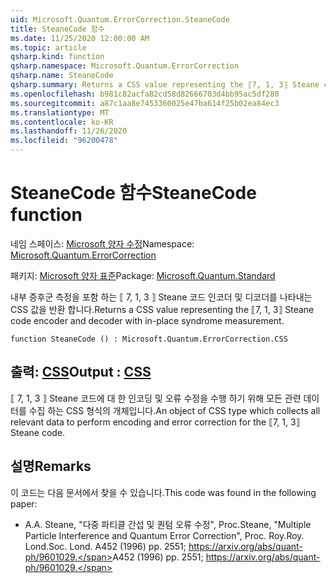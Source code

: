 ```yaml
---
uid: Microsoft.Quantum.ErrorCorrection.SteaneCode
title: SteaneCode 함수
ms.date: 11/25/2020 12:00:00 AM
ms.topic: article
qsharp.kind: function
qsharp.namespace: Microsoft.Quantum.ErrorCorrection
qsharp.name: SteaneCode
qsharp.summary: Returns a CSS value representing the ⟦7, 1, 3⟧ Steane code encoder and decoder with in-place syndrome measurement.
ms.openlocfilehash: b981c82acfa82cd58d82666703d4bb95ac5df280
ms.sourcegitcommit: a87c1aa8e7453360025e47ba614f25b02ea84ec3
ms.translationtype: MT
ms.contentlocale: ko-KR
ms.lasthandoff: 11/26/2020
ms.locfileid: "96200478"
---
```

# <a name="steanecode-function"></a><span data-ttu-id="a6648-102">SteaneCode 함수</span><span class="sxs-lookup"><span data-stu-id="a6648-102">SteaneCode function</span></span>

<span data-ttu-id="a6648-103">네임 스페이스: [Microsoft 양자 수정](xref:Microsoft.Quantum.ErrorCorrection)</span><span class="sxs-lookup"><span data-stu-id="a6648-103">Namespace: [Microsoft.Quantum.ErrorCorrection](xref:Microsoft.Quantum.ErrorCorrection)</span></span>

<span data-ttu-id="a6648-104">패키지: [Microsoft 양자 표준](https://nuget.org/packages/Microsoft.Quantum.Standard)</span><span class="sxs-lookup"><span data-stu-id="a6648-104">Package: [Microsoft.Quantum.Standard](https://nuget.org/packages/Microsoft.Quantum.Standard)</span></span>


<span data-ttu-id="a6648-105">내부 증후군 측정을 포함 하는 ⟦ 7, 1, 3 ⟧ Steane 코드 인코더 및 디코더를 나타내는 CSS 값을 반환 합니다.</span><span class="sxs-lookup"><span data-stu-id="a6648-105">Returns a CSS value representing the ⟦7, 1, 3⟧ Steane code encoder and decoder with in-place syndrome measurement.</span></span>

```qsharp
function SteaneCode () : Microsoft.Quantum.ErrorCorrection.CSS
```


## <a name="output--css"></a><span data-ttu-id="a6648-106">출력: [CSS](xref:Microsoft.Quantum.ErrorCorrection.CSS)</span><span class="sxs-lookup"><span data-stu-id="a6648-106">Output : [CSS](xref:Microsoft.Quantum.ErrorCorrection.CSS)</span></span>

<span data-ttu-id="a6648-107">⟦ 7, 1, 3 ⟧ Steane 코드에 대 한 인코딩 및 오류 수정을 수행 하기 위해 모든 관련 데이터를 수집 하는 CSS 형식의 개체입니다.</span><span class="sxs-lookup"><span data-stu-id="a6648-107">An object of CSS type which collects all relevant data to perform encoding and error correction for the ⟦7, 1, 3⟧ Steane code.</span></span>

## <a name="remarks"></a><span data-ttu-id="a6648-108">설명</span><span class="sxs-lookup"><span data-stu-id="a6648-108">Remarks</span></span>

<span data-ttu-id="a6648-109">이 코드는 다음 문서에서 찾을 수 있습니다.</span><span class="sxs-lookup"><span data-stu-id="a6648-109">This code was found in the following paper:</span></span>

- <span data-ttu-id="a6648-110">A.</span><span class="sxs-lookup"><span data-stu-id="a6648-110">A.</span></span> <span data-ttu-id="a6648-111">Steane, "다중 파티클 간섭 및 퀀텀 오류 수정", Proc.</span><span class="sxs-lookup"><span data-stu-id="a6648-111">Steane, "Multiple Particle Interference and Quantum Error Correction", Proc.</span></span> <span data-ttu-id="a6648-112">Roy.</span><span class="sxs-lookup"><span data-stu-id="a6648-112">Roy.</span></span> <span data-ttu-id="a6648-113">Lond.</span><span class="sxs-lookup"><span data-stu-id="a6648-113">Soc. Lond.</span></span> <span data-ttu-id="a6648-114">A452 (1996) pp. 2551; https://arxiv.org/abs/quant-ph/9601029.</span><span class="sxs-lookup"><span data-stu-id="a6648-114">A452 (1996) pp. 2551; https://arxiv.org/abs/quant-ph/9601029.</span></span>